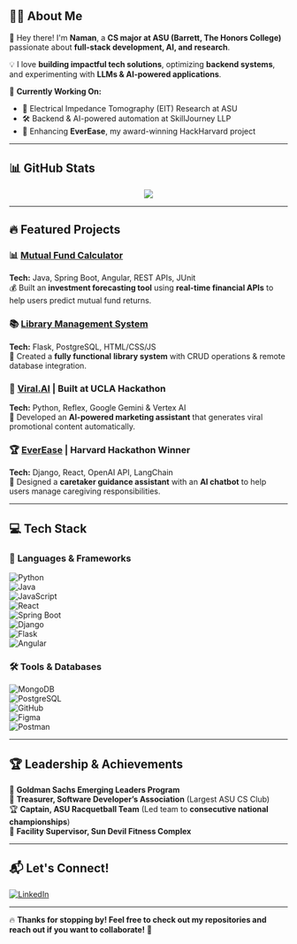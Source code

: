 ## 🧑‍💻 About Me
👋 Hey there! I'm **Naman**, a **CS major at ASU (Barrett, The Honors College)** passionate about **full-stack development, AI, and research**.  

💡 I love **building impactful tech solutions**, optimizing **backend systems**, and experimenting with **LLMs & AI-powered applications**.

🎯 **Currently Working On:**
- 🔬 Electrical Impedance Tomography (EIT) Research at ASU  
- 🛠️ Backend & AI-powered automation at SkillJourney LLP  
- 🚀 Enhancing **EverEase**, my award-winning HackHarvard project  

---

## 📊 GitHub Stats  
<div align="center">

  <a href="https://github.com/anuraghazra/convoychat">
    <img align="center" src="https://github-readme-stats.vercel.app/api/top-langs/?username=Naman1331&layout=compact&theme=prussian&langs_count=6&hide_border=true&border_radius=15" />
  </a>
</div>

---

## 🔥 Featured Projects  
### 📊 [Mutual Fund Calculator](https://github.com/Naman1331/mutual-fund-calculator)  
**Tech:** Java, Spring Boot, Angular, REST APIs, JUnit  
💰 Built an **investment forecasting tool** using **real-time financial APIs** to help users predict mutual fund returns.

### 📚 [Library Management System](https://github.com/Naman1331/Library-Management-System)  
**Tech:** Flask, PostgreSQL, HTML/CSS/JS  
📖 Created a **fully functional** **library system** with CRUD operations & remote database integration.

### 🎥 [Viral.AI](https://github.com/Naman1331/Viral.Ai.git) | **Built at UCLA Hackathon**  
**Tech:** Python, Reflex, Google Gemini & Vertex AI  
🚀 Developed an **AI-powered marketing assistant** that generates viral promotional content automatically.

### 🏆 [EverEase](https://github.com/Naman1331/EverEase.git) | **Harvard Hackathon Winner**  
**Tech:** Django, React, OpenAI API, LangChain  
🤖 Designed a **caretaker guidance assistant** with an **AI chatbot** to help users manage caregiving responsibilities.

---

## 💻 Tech Stack  
### 🚀 **Languages & Frameworks**  
![Python](https://img.shields.io/badge/Python-3670A0?style=for-the-badge&logo=python&logoColor=ffdd54)  
![Java](https://img.shields.io/badge/Java-ED8B00?style=for-the-badge&logo=java&logoColor=white)  
![JavaScript](https://img.shields.io/badge/JavaScript-323330?style=for-the-badge&logo=javascript&logoColor=F7DF1E)  
![React](https://img.shields.io/badge/React-20232a?style=for-the-badge&logo=react&logoColor=61DAFB)  
![Spring Boot](https://img.shields.io/badge/SpringBoot-6DB33F?style=for-the-badge&logo=spring&logoColor=white)  
![Django](https://img.shields.io/badge/Django-092E20?style=for-the-badge&logo=django&logoColor=white)  
![Flask](https://img.shields.io/badge/Flask-000000?style=for-the-badge&logo=flask&logoColor=white)  
![Angular](https://img.shields.io/badge/Angular-DD0031?style=for-the-badge&logo=angular&logoColor=white)

### 🛠️ **Tools & Databases**  
![MongoDB](https://img.shields.io/badge/MongoDB-4ea94b?style=for-the-badge&logo=mongodb&logoColor=white)  
![PostgreSQL](https://img.shields.io/badge/PostgreSQL-316192?style=for-the-badge&logo=postgresql&logoColor=white)  
![GitHub](https://img.shields.io/badge/GitHub-181717?style=for-the-badge&logo=github&logoColor=white)  
![Figma](https://img.shields.io/badge/Figma-F24E1E?style=for-the-badge&logo=figma&logoColor=white)  
![Postman](https://img.shields.io/badge/Postman-FF6C37?style=for-the-badge&logo=postman&logoColor=white)  

---

## 🏆 Leadership & Achievements  
🏅 **Goldman Sachs Emerging Leaders Program**  
💼 **Treasurer, Software Developer’s Association** (Largest ASU CS Club)  
🏆 **Captain, ASU Racquetball Team** (Led team to **consecutive national championships**)  
🔧 **Facility Supervisor, Sun Devil Fitness Complex**  

---

## 📬 Let's Connect!  
<a href="https://linkedin.com/in/naman-gandhi-">
  <img src="https://img.shields.io/badge/LinkedIn-Profile-blue?logo=linkedin" alt="LinkedIn">
</a>  
 

---

🔥 **Thanks for stopping by! Feel free to check out my repositories and reach out if you want to collaborate!** 🚀  
